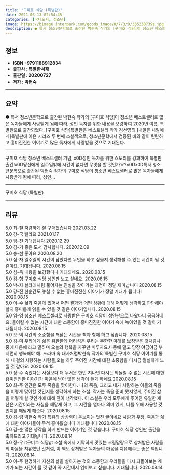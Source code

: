 ```yaml
---
title: "구미호 식당 (특별판)"
date: 2021-06-13 02:54:45
categories: [국내도서, 청소년]
image: https://bimage.interpark.com/goods_image/8/7/3/9/335238739s.jpg
description: ● 특서 청소년문학으로 출간된 박현숙 작가의 [구미호 식당]이 청소년 베스트셀러로 많은 독자들에게 사랑받게 됨에 따라, 성인 독자를 위한 내용을 보강하여 2020년 여름, 특별판으로 출간되었다. [구미호 식당]특별판은 베스트셀러 작가 김선영의 [내일은 내일에게]특별판에 이은 시리즈
---
```


## **정보**

- **ISBN : 9791188912834**
- **출판사 : 특별한서재**
- **출판일 : 20200727**
- **저자 : 박현숙**

------



## **요약**

●  특서 청소년문학으로 출간된 박현숙 작가의 [구미호 식당]이 청소년 베스트셀러로 많은 독자들에게 사랑받게 됨에 따라, 성인 독자를 위한 내용을 보강하여  2020년 여름, 특별판으로 출간되었다. [구미호 식당]특별판은 베스트셀러 작가 김선영의 [내일은 내일에게]특별판에 이은 시리즈 두 번째 소설책으로, 청소년문학에서 검증된 바와 같이 탄탄하고 흥미진진한 이야기로 많은 독자에게 사랑받을 것으로 기대된다.

------

구미호 식당 청소년 베스트셀러 기념, x0D성인 독자를 위한 스토리를 강화하여 특별판 출간!x0D당신에게 일주일밖에 시간이 없다면 무엇을 할 것인가요?x0Dx0D특서 청소년문학으로 출간된 박현숙 작가의 구미호 식당이 청소년 베스트셀러로 많은 독자들에게 사랑받게 됨에 따라, 성인... 

------


구미호 식당 (특별판) 

------


## **리뷰** 

5.0 최-철 저렴하게 잘 구매했습니다  2021.03.22 <br/>5.0 강-국 빨라요 2021.01.17 <br/>5.0 임-진 기대됩니다  2020.12.29 <br/>5.0 김-기 좋은 도서 감사합니다. 2020.12.09 <br/>5.0 송-선 좋아요 2020.08.20 <br/>5.0 심-자 일주일의 시간이 남았다면 무엇을 하고 싶을지 생각해볼 수 있는 시간이 될 것 같아요. 기대됩니다. 2020.08.15 <br/>5.0 심-옥  내용을 보강했다니 기대되네요. 2020.08.15 <br/>5.0 김-형  구미호 식당 성인판 보고 싶네요. 2020.08.15 <br/>5.0 박-자 실타래처럼 풀어지는 진실을 찾아가는 과정이 정말 재미납니다 2020.08.15 <br/>5.0 강-진 한순간도 놓칠 수 없는 흥미진진한 이야기가 정말 기대가 됩니다! 2020.08.15 <br/>5.0 이-수 삶과 죽음에 있어서 어떤 결과와 어떤 상황에 대해 어떻게 생각하고 판단해야 할지 흥미롭게 읽을 수 있을 것 같은 이야기입니다. 2020.08.15 <br/>5.0 임-영 청소년 베스트셀러로 사랑받은 구미호 식당이 성인판으로 나왔다니 궁금하네요. 돌이킬 수 없는 시간에 대한 소중함이 흥미진진한 이야기 속에 녹아있을 것 같아 기대됩니다. 2020.08.15 <br/>5.0 오-택 시간의 소중함을 깨닫는 시간을 책과 함께 하고 싶습니다. 2020.08.15 <br/>5.0 김-미 우리에게 삶은 유한한데 어리석은 우리는 무한한 미래를 보장받은 것처럼나중에 다음에 라고 말하며 오늘의 행복을 자꾸만 미루지요.나중에 말고 당장 야금야금 부지런히 행복해야 해. 드라마 속 대사처럼박현숙 작가의 특별한 구미호 식당 이야기를 통해 내 곁의 사랑하는 사람들,오늘 하루 주어진 시간에 대한 소중함을 다시금 절실하게 느낄 것 같아요. 2020.08.15 <br/>5.0 정-주 죽었다는 사실보다 더 무서운 한번 지나면 다시는 되돌릴 수 없는 시간에 대한 흥미진진한 이야기가 마음에 남아 많은 생각이 들게 하네요 2020.08.15 <br/>5.0 최-주 인간은 모두 죽음을 맞이한다. 나의 죽음, 그리고 내가 사랑하는 이들의 죽음을 어떻게 맞이할 것인지를 생각하게 하는 소설. 작가는 죽음 준비 못지않게, 주어진 삶을 어떻게 살 것인가에 대해 깊이 생각했다. 이 소설은 우리 모두에게 주어진 유일한 재산은 시간이라는 사실을 깨닫게 하고, 그 시간을 얼마나 의미 있게, 나를 위해 사용할 것인지를 깨닫게 해준다. 2020.08.15 <br/>5.0 김-령 박현숙 작가 특유의 상상력이 돋보이는 멋진 글이네요 사랑과 우정, 죽음과 삶에 대한 이야기들이 무척 흥미롭습니다 기대됩니다 2020.08.15 <br/>5.0 김-순 많은 생각을 하게 만드는 이야기인 것 같습니다. 구미호 식당 성인판 출간을 축하드리고 기대됩니다. 2020.08.14 <br/>5.0 정-우 lt구미호 식당gt 소설 속에서 기막히게 맛있는 크림말랑으로 상처받은 사람들의 마음을 치유했던 것처럼, 이 책도 상처받은 독자들의 마음을 치유해주는 좋은 책입니다. 2020.08.14 <br/>5.0 이-주 현명하게 자신의 삶을 살아가는 것의 소중함과 우리들을 다시 되돌아보는 계기가 되는 시간이 될 것 같아 꼭 시간내서 읽어보고 싶습니다. 기대됩니다. 2020.08.14 <br/>